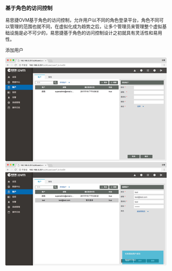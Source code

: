 ### 基于角色的访问控制

易思捷OVM基于角色的访问控制，允许用户以不同的角色登录平台，角色不同可以管理的范围也就不同，在虚拟化成为趋势之后，让多个管理员来管理整个虚拟基础设施是必不可少的，易思捷基于角色的访问控制设计之初就具有灵活性和易用性。

添加用户

![](/assets/3.11import.png)![](/assets/3.111import.png)

